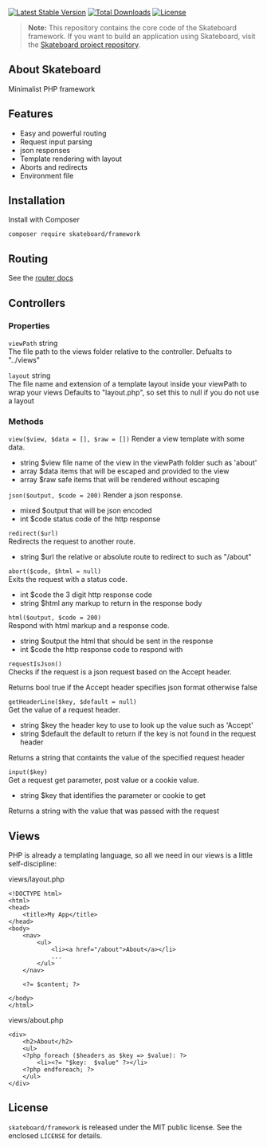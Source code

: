 [![Latest Stable Version](https://poser.pugx.org/skateboard/framework/v/stable)](https://packagist.org/packages/skateboard/framework) [![Total Downloads](https://poser.pugx.org/skateboard/framework/downloads)](https://packagist.org/packages/skateboard/framework) [![License](https://poser.pugx.org/skateboard/framework/license)](https://packagist.org/packages/skateboard/framework)

> **Note:** This repository contains the core code of the Skateboard framework. If you want to build an application using Skateboard, visit the [Skateboard project repository](https://github.com/OneSheep/skateboard).

## About Skateboard

Minimalist PHP framework

## Features

- Easy and powerful routing
- Request input parsing
- json responses
- Template rendering with layout
- Aborts and redirects
- Environment file

## Installation

Install with Composer

```
composer require skateboard/framework
```

## Routing

See the [router docs](https://github.com/bramus/router)

## Controllers

### Properties

`viewPath` string  
The file path to the views folder relative to the controller. Defualts to "../views"

`layout` string  
The file name and extension of a template layout inside your viewPath to wrap your views
Defaults to "layout.php", so set this to null if you do not use a layout

### Methods

`view($view, $data = [], $raw = [])`
Render a view template with some data.

- string \$view file name of the view in the viewPath folder such as 'about'
- array \$data items that will be escaped and provided to the view
- array \$raw safe items that will be rendered without escaping

`json($output, $code = 200)`
Render a json response.

- mixed \$output that will be json encoded
- int \$code status code of the http response

`redirect($url)`  
Redirects the request to another route.

- string \$url the relative or absolute route to redirect to such as "/about"

`abort($code, $html = null)`  
Exits the request with a status code.

- int \$code the 3 digit http response code
- string \$html any markup to return in the response body

`html($output, $code = 200)`  
Respond with html markup and a response code.

- string \$output the html that should be sent in the response
- int \$code the http response code to respond with

`requestIsJson()`  
Checks if the request is a json request based on the Accept header.

Returns bool true if the Accept header specifies json format otherwise false

`getHeaderLine($key, $default = null)`  
Get the value of a request header.

- string \$key the header key to use to look up the value such as 'Accept'
- string \$default the default to return if the key is not found in the request header

Returns a string that containts the value of the specified request header

`input($key)`  
Get a request get parameter, post value or a cookie value.

- string \$key that identifies the parameter or cookie to get

Returns a string with the value that was passed with the request

## Views

PHP is already a templating language, so all we need in our views is a little self-discipline:

views/layout.php

```
<!DOCTYPE html>
<html>
<head>
	<title>My App</title>
</head>
<body>
	<nav>
		<ul>
			<li><a href="/about">About</a></li>
			...
		</ul>
	</nav>

    <?= $content; ?>

</body>
</html>
```

views/about.php

```
<div>
    <h2>About</h2>
    <ul>
    <?php foreach ($headers as $key => $value): ?>
        <li><?= "$key:  $value" ?></li>
    <?php endforeach; ?>
    </ul>
</div>
```

## License

`skateboard/framework` is released under the MIT public license. See the enclosed `LICENSE` for details.
